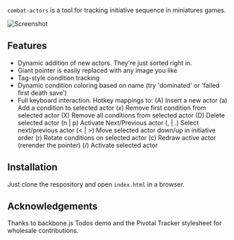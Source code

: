 `combat-actors` is a tool for tracking initiative sequence in miniatures games.

![Screenshot](http://dl.dropboxusercontent.com/u/20835199/combat-actors-preview.png)

Features
--------
* Dynamic addition of new actors.  They're just sorted right in.
* Giant pointer is easily replaced with any image you like
* Tag-style condition tracking
* Dynamic condition coloring based on name (try 'dominated' or 'failed first death save')
* Full keyboard interaction.  Hotkey mappings to:
  (A) Insert a new actor
  (a) Add a condition to selected actor
  (x) Remove first condition from selected actor
  (X) Remove all conditions from selected actor
  (D) Delete selected actor
  (n | p) Activate Next/Previous actor
  (, | .) Select next/previous actor
  (< | >) Move selected actor down/up in initiative order
  (r) Rotate conditions on selected actor
  (c) Redraw active actor (rerender the pointer)
  (/) Activate selected actor

Installation
------------
Just clone the respository and open `index.html` in a browser.

Acknowledgements
----------------
Thanks to backbone.js Todos demo and the Pivotal Tracker stylesheet for wholesale contributions.
